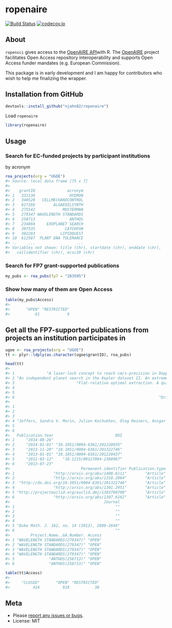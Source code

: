 

# ropenaire

[![Build Status](https://travis-ci.org/njahn82/ropenaire.svg?branch=master)](https://travis-ci.org/njahn82/ropenaire)
[![codecov.io](http://codecov.io/github/njahn82/ropenaire/coverage.svg?branch=master)](http://codecov.io/github/njahn82/ropenaire?branch=master)

## About

`ropensci` gives access to the [OpenAIRE API](http://api.openaire.eu/)with R. The [OpenAIRE](https://www.openaire.eu/) project facilitates Open Access repository interoperability and supports Open Access funder mandates (e.g. European Commission).

This package is in early development and I am happy for contributors who wish to help me finalizing the wrapper.

## Installation from GitHub


```r
devtools::install_github("njahn82/ropenaire")
```

Load `ropenaire`


```r
library(ropenaire)
```

## Usage 

### Search for EC-funded projects by participant institutions

by acronym


```r
roa_projects(org = "UGOE")
#> Source: local data frame [75 x 7]
#> 
#>    grantID              acronym
#> 1   332136               HYDRON
#> 2   340528   CELLMECHANOCONTROL
#> 3   627266        ALGAEOILSYNTH
#> 4   275542            MUSTERMAN
#> 5   279347 WAVELENGTH STANDARDS
#> 6   258713               ANTHOS
#> 7   234866     EXOPLANET SEARCH
#> 8   307535             CATCHFUN
#> 9   302203           LIPIDQUEST
#> 10  612587  PLANT DNA TOLERANCE
#> ..     ...                  ...
#> Variables not shown: title (chr), startdate (chr), enddate (chr),
#>   callidentifier (chr), ecsc39 (chr)
```
 
### Search for FP7 grant-supported publications


```r
my_pubs <- roa_pubs(fp7 = "283595")
```

### Show how many of them are Open Access 


```r
table(my_pubs$Access)
#> 
#>       "OPEN" "RESTRICTED" 
#>           61            9
```

## Get all the FP7-supported publications from projects an institution participates in


```r
ugoe <- roa_projects(org = "UGOE")
tt <- plyr::ldply(as.character(ugoe$grantID), roa_pubs)

head(tt)
#>                                                                                                                        Title
#> 1              "A laser-lock concept to reach cm/s-precision in Doppler experiments with Fabry-Perot wavelength calibrators"
#> 2 "An independent planet search in the Kepler dataset II. An extremely low-density super-Earth mass planet around Kepler-87"
#> 3                           "Flat-relative optimal extraction. A quick and efficient algorithm for stabilised spectrographs"
#> 4                                                                          "Radial velocity signatures of Zeeman broadening"
#> 5                                                                           "Distribution of mass of holomorphic cusp forms"
#> 6                                                               "Drinfeld modules, Frobenius endomorphisms, and CM-liftings"
#>                                                                                                                                            Authors
#> 1                                                                                                       "Reiners, A. Banyal, R. K. Ulbrich, R. G."
#> 2                                                                            "Dreizler, Stefan Zechmeister, Mathias Husser, Tim-oliver Ofir, Aviv"
#> 3                                                                                                  "Reiners, A. Anglada-escudé, G. Zechmeister, M."
#> 4 "Jeffers, Sandra V. Morin, Julien Kochukhov, Oleg Reiners, Ansgar Piskunov, Nikolai Anglada-escude, Guillem Shulyak, Denis Zechmeister, Mathias"
#> 5                                                                                                 "Khan, Rizwanur Blomer, Valentin Young, Matthew"
#> 6                                                                                                        "Cojocaru, Alina Carmen Papikian, Mihran"
#>   Publication.Year                           DOI
#> 1     "2014-08-26"                              
#> 2     "2014-01-01" "10.1051/0004-6361/201220935"
#> 3     "2013-11-20" "10.1051/0004-6361/201322746"
#> 4     "2013-01-01" "10.1051/0004-6361/201220437"
#> 5     "2012-03-12"    "10.1215/00127094-2380967"
#> 6     "2013-07-23"                              
#>                               Permanent.identifier Publication.type
#> 1                 "http://arxiv.org/abs/1408.6111"        "Article"
#> 2                 "http://arxiv.org/abs/1310.2064"        "Article"
#> 3  "http://dx.doi.org/10.1051/0004-6361/201322746"        "Article"
#> 4                 "http://arxiv.org/abs/1301.2951"        "Article"
#> 5 "http://projecteuclid.org/euclid.dmj/1383760700"        "Article"
#> 6                 "http://arxiv.org/abs/1307.6162"        "Article"
#>                                         Journal
#> 1                                            ""
#> 2                                            ""
#> 3                                            ""
#> 4                                            ""
#> 5 "Duke Math. J. 162, no. 14 (2013), 2609-2644"
#> 6                                            ""
#>         Project.Name..GA.Number. Access
#> 1 "WAVELENGTH STANDARDS(279347)" "OPEN"
#> 2 "WAVELENGTH STANDARDS(279347)" "OPEN"
#> 3 "WAVELENGTH STANDARDS(279347)" "OPEN"
#> 4 "WAVELENGTH STANDARDS(279347)" "OPEN"
#> 5               "ANTHOS(258713)" "OPEN"
#> 6               "ANTHOS(258713)" "OPEN"

table(tt$Access)
#> 
#>     "CLOSED"       "OPEN" "RESTRICTED" 
#>          416          918           38
```

## Meta

* Please [report any issues or bugs](https://github.com/njahn82/ropenaire/issues).
* License: MIT


